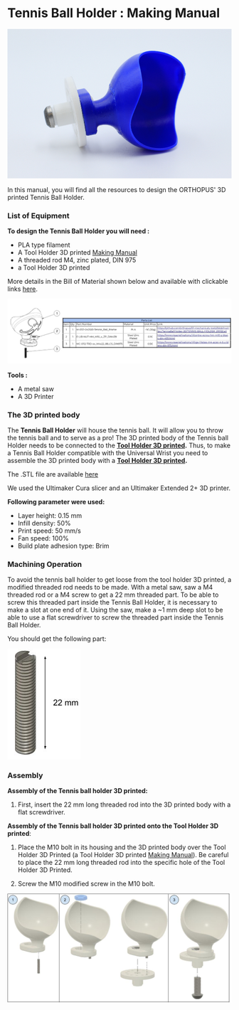 # Tennis Ball Holder : Making Manual

![Tennis-Ball-Holder_ORTHOPUS_3Dprinted](../assets/Tennis-Ball-Holder_ORTHOPUS_3Dprinted.JPG)

In this manual, you will find all the resources to design the ORTHOPUS' 3D printed Tennis Ball Holder.

### **List of Equipment**

**To design the Tennis Ball Holder you will need :**

- PLA type filament
- A Tool Holder 3D printed [Making Manual](https://github.com/orthopus/01-wrist/blob/main/docs/tool-holder-3D-printer/ToolHolder_3D_making-manual.md)
- A threaded rod M4, zinc plated, DIN 975
- a Tool Holder 3D printed

More details in the Bill of Material shown below and available with clickable links [here](https://github.com/orthopus/01-mechanicals-tools/blob/main/src/TennisBallHolder-3D/ILL-0307-TennisBallHolder3Dprinted_BoM.pdf).

![ILL-0307-TennisBallHolder3Dprinted_BoM](../assets/ILL-0307-TennisBallHolder3Dprinted_BoM.jpg)

**Tools :** 

- A metal saw
- A 3D Printer

### **The 3D printed body** 

The **Tennis Ball Holder** will house the tennis ball. It will allow you to throw the tennis ball and to serve as a pro! The 3D printed body of the Tennis ball Holder needs to be connected to the **[Tool Holder 3D printed](https://github.com/orthopus/01-wrist).** Thus, to make a Tennis Ball Holder compatible with the Universal Wrist you need to assemble the 3D printed body with a **[Tool Holder 3D printed](https://github.com/orthopus/01-wrist).**

The .STL file are available [here](https://github.com/orthopus/01-mechanicals-tools/tree/main/src/TennisBallHolder-3D)

We used the Ultimaker Cura slicer and an Ultimaker Extended 2+ 3D printer.

**Following parameter were used:**

- Layer height: 0.15 mm
- Infill density: 50%
- Print speed: 50 mm/s
- Fan speed: 100%
- Build plate adhesion type: Brim

### **Machining Operation**

To avoid the tennis ball holder to get loose from the tool holder 3D printed, a modified threaded rod needs to be made. With a metal saw, saw a M4 threaded rod or a M4 screw to get a 22 mm threaded part. To be able to screw this threaded part inside the Tennis Ball Holder, it is necessary to make a slot at one end of it. Using the saw, make a ~1 mm deep slot to be able to use a flat screwdriver to screw the threaded part inside the Tennis Ball Holder.

You should get the following part:

![ILL-0307-tige-filetee_22mm](../assets/ILL-0307-tige-filetee_22mm.jpg)


### **Assembly**

**Assembly of the Tennis ball holder 3D printed:**

1. First, insert the 22 mm long threaded rod into the 3D printed body with a flat screwdriver.

**Assembly of the Tennis ball holder 3D printed onto the Tool Holder 3D printed**:

1. Place the M10 bolt in its housing and the 3D printed body over the Tool Holder 3D Printed (a Tool Holder 3D printed [Making Manual](https://github.com/orthopus/01-wrist/blob/main/docs/tool-holder-3D-printer/ToolHolder_3D_making-manual.md)). Be careful to place the 22 mm long threaded rod into the specific hole of the Tool Holder 3D Printed.

2. Screw the M10 modified screw in the M10 bolt.

   

![Tennis-ball-holder_ORTHOPUS_assembly](../assets/Tennis-ball-holder_ORTHOPUS_assembly.jpg)
